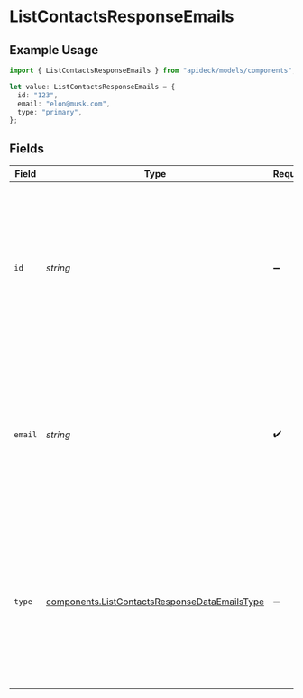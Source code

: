 # ListContactsResponseEmails

## Example Usage

```typescript
import { ListContactsResponseEmails } from "apideck/models/components";

let value: ListContactsResponseEmails = {
  id: "123",
  email: "elon@musk.com",
  type: "primary",
};
```

## Fields

| Field                                                                                                                                                                                            | Type                                                                                                                                                                                             | Required                                                                                                                                                                                         | Description                                                                                                                                                                                      | Example                                                                                                                                                                                          |
| ------------------------------------------------------------------------------------------------------------------------------------------------------------------------------------------------ | ------------------------------------------------------------------------------------------------------------------------------------------------------------------------------------------------ | ------------------------------------------------------------------------------------------------------------------------------------------------------------------------------------------------ | ------------------------------------------------------------------------------------------------------------------------------------------------------------------------------------------------ | ------------------------------------------------------------------------------------------------------------------------------------------------------------------------------------------------ |
| `id`                                                                                                                                                                                             | *string*                                                                                                                                                                                         | :heavy_minus_sign:                                                                                                                                                                               | A unique identifier for each email address entry within the contact's email list. This ID is crucial for distinguishing between multiple email addresses associated with a single contact.       | 123                                                                                                                                                                                              |
| `email`                                                                                                                                                                                          | *string*                                                                                                                                                                                         | :heavy_check_mark:                                                                                                                                                                               | The actual email address of the contact, formatted as a standard email string. This is a required field and serves as a primary means of electronic communication with the contact.              | elon@musk.com                                                                                                                                                                                    |
| `type`                                                                                                                                                                                           | [components.ListContactsResponseDataEmailsType](../../models/components/listcontactsresponsedataemailstype.md)                                                                                   | :heavy_minus_sign:                                                                                                                                                                               | Indicates the type of email address, such as 'personal' or 'work'. This classification helps in understanding the context and preferred usage of the email address within the contact's profile. | primary                                                                                                                                                                                          |